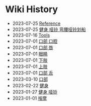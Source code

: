 # Wiki History

- 2023-07-25        [Reference](/0014_Reference)
- 2023-07-25        [健身 哑铃 弯腰哑铃划船](/0015_健身_哑铃_弯腰哑铃划船)
- 2023-07-16        [Tools](/0013_Tools)
- 2023-07-01        [口部 口腔](/0009_口部_口腔)
- 2023-07-01        [口部 唇](/0008_口部_唇)
- 2023-07-01        [眼睛](/0012_眼睛)
- 2023-07-01        [下肢](/0011_下肢)
- 2023-07-01        [上肢](/0010_上肢)
- 2023-07-01        [口部 舌](/0007_口部_舌)
- 2023-03-10        [口部](/0006_口部)
- 2023-02-22        [健身](/0005_健身)
- 2023-01-27        [健身 哑铃](/0004_健身_哑铃)
- 2023-01-01        [按摩](/0003_按摩)
